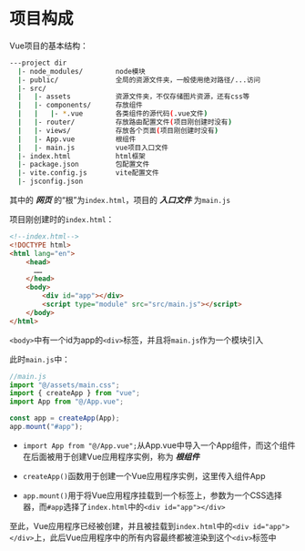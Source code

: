 # 项目构成

Vue项目的基本结构：

```bash
---project dir
  |- node_modules/        node模块
  |- public/              全局的资源文件夹，一般使用绝对路径/...访问
  |- src/
  |   |- assets           资源文件夹，不仅存储图片资源，还有css等
  |   |- components/      存放组件
  |   |   |- *.vue        各类组件的源代码(.vue文件)
  |   |- router/          存放路由配置文件(项目刚创建时没有)
  |   |- views/           存放各个页面(项目刚创建时没有)
  |   |- App.vue          根组件
  |   |- main.js          vue项目入口文件
  |- index.html           html框架
  |- package.json         包配置文件
  |- vite.config.js       vite配置文件
  |- jsconfig.json
```

其中的 **_网页_** 的“根”为`index.html`，项目的 **_入口文件_** 为`main.js`

项目刚创建时的`index.html`：

```html
<!--index.html-->
<!DOCTYPE html>
<html lang="en">
    <head>
      ……
    </head>
    <body>
        <div id="app"></div>
        <script type="module" src="src/main.js"></script>
    </body>
</html>
```

`<body>`中有一个id为app的`<div>`标签，并且将`main.js`作为一个模块引入

此时`main.js`中：

```javascript
//main.js
import "@/assets/main.css";
import { createApp } from "vue";
import App from "@/App.vue";

const app = createApp(App);
app.mount("#app");
```

- `import App from "@/App.vue";`从App.vue中导入一个App组件，而这个组件在后面被用于创建Vue应用程序实例，称为 **_根组件_**

- `createApp()`函数用于创建一个Vue应用程序实例，这里传入组件App

- `app.mount()`用于将Vue应用程序挂载到一个标签上，参数为一个CSS选择器，而`#app`选择了`index.html`中的`<div id="app"></div>`

至此，Vue应用程序已经被创建，并且被挂载到`index.html`中的`<div id="app"></div>`上，此后Vue应用程序中的所有内容最终都被渲染到这个`<div>`标签中
